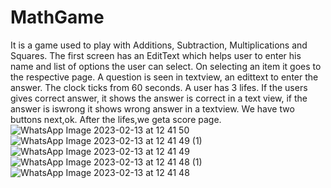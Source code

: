 # MathGame
It is a game used to play with Additions, Subtraction, Multiplications and Squares.
The first screen has an EditText which helps user to enter his name and list of options the user can select.
On selecting an item it goes to the respective page.
A question is seen in textview, an edittext to enter the answer. The clock ticks from 60 seconds.
A user has 3 lifes. If the users gives correct answer, it shows the answer is correct in a text view, if the answer is iswrong it shows wrong answer in a textview.
We have two buttons next,ok.
After the lifes,we geta score page.
![WhatsApp Image 2023-02-13 at 12 41 50](https://user-images.githubusercontent.com/124857610/218393737-718f824e-a267-46ea-bbd1-25b539c3c697.jpeg)
![WhatsApp Image 2023-02-13 at 12 41 49 (1)](https://user-images.githubusercontent.com/124857610/218393751-ce76e921-2d27-44b5-ad0a-083a174b9213.jpeg)
![WhatsApp Image 2023-02-13 at 12 41 49](https://user-images.githubusercontent.com/124857610/218393764-140d43f4-4f50-4209-b0c2-a82c9025bdc5.jpeg)
![WhatsApp Image 2023-02-13 at 12 41 48 (1)](https://user-images.githubusercontent.com/124857610/218393770-a967cc4f-8bcc-4745-becf-6f59f33a80e8.jpeg)
![WhatsApp Image 2023-02-13 at 12 41 48](https://user-images.githubusercontent.com/124857610/218393789-4cf8b91a-be52-460b-94ef-981afbcdafcb.jpeg)
